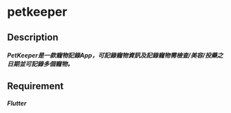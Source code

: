 # petkeeper
## Description
##### PetKeeper是一款寵物記錄App，可記錄寵物資訊及記錄寵物需檢查/美容/投藥之日期並可記錄多個寵物。
## Requirement
##### Flutter

